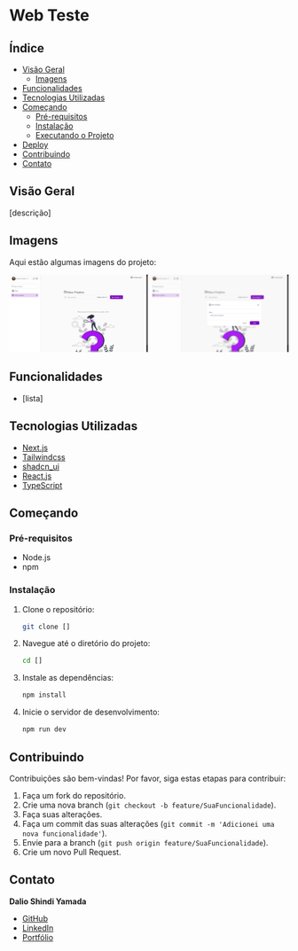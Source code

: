 # Web Teste

## Índice

- [Visão Geral](#visão-geral)
  - [Imagens](#Imagens)
- [Funcionalidades](#funcionalidades)
- [Tecnologias Utilizadas](#tecnologias-utilizadas)
- [Começando](#começando)
  - [Pré-requisitos](#pré-requisitos)
  - [Instalação](#instalação)
  - [Executando o Projeto](#executando-o-projeto)
- [Deploy](#deploy)
- [Contribuindo](#contribuindo)
- [Contato](#contato)

## Visão Geral

[descrição]

## Imagens

Aqui estão algumas imagens do projeto:

<div>
    <img src="./img/git-1.png" alt="Imagem 1" width="250"/>
    <img src="./img/git-2.png" alt="Imagem 2" width="250"/>
</div>

## Funcionalidades

- [lista]

## Tecnologias Utilizadas

- [Next.js](https://nextjs.org/)
- [Tailwindcss](https://tailwindcss.com/)
- [shadcn_ui](https://ui.shadcn.com/)
- [React.js](https://reactjs.org/)
- [TypeScript](https://www.typescriptlang.org/)

## Começando

### Pré-requisitos

- Node.js
- npm

### Instalação

1. Clone o repositório:

   ```bash
   git clone []
   ```

2. Navegue até o diretório do projeto:

   ```bash
   cd []
   ```

3. Instale as dependências:

   ```bash
   npm install
   ```

4. Inicie o servidor de desenvolvimento:

   ```bash
   npm run dev
   ```

## Contribuindo

Contribuições são bem-vindas! Por favor, siga estas etapas para contribuir:

1. Faça um fork do repositório.
2. Crie uma nova branch (`git checkout -b feature/SuaFuncionalidade`).
3. Faça suas alterações.
4. Faça um commit das suas alterações (`git commit -m 'Adicionei uma nova funcionalidade'`).
5. Envie para a branch (`git push origin feature/SuaFuncionalidade`).
6. Crie um novo Pull Request.

## Contato

**Dalio Shindi Yamada**

- [GitHub](https://github.com/DalioSY)
- [LinkedIn](https://www.linkedin.com/in/dalio-s-yamada)
- [Portfólio](https://portfolio-dalio.vercel.app/)

